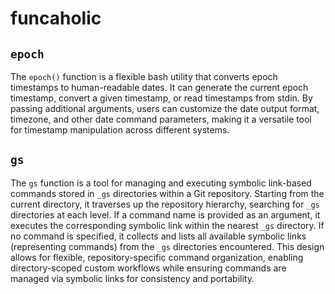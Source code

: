 # funcaholic
## `epoch`

The `epoch()` function is a flexible bash utility that converts epoch timestamps to human-readable dates. It can generate the current epoch timestamp, convert a given timestamp, or read timestamps from stdin. By passing additional arguments, users can customize the date output format, timezone, and other date command parameters, making it a versatile tool for timestamp manipulation across different systems.

## `gs`

The `gs` function is a tool for managing and executing symbolic link-based commands stored in `_gs` directories within a Git repository. Starting from the current directory, it traverses up the repository hierarchy, searching for `_gs` directories at each level. If a command name is provided as an argument, it executes the corresponding symbolic link within the nearest `_gs` directory. If no command is specified, it collects and lists all available symbolic links (representing commands) from the `_gs` directories encountered. This design allows for flexible, repository-specific command organization, enabling directory-scoped custom workflows while ensuring commands are managed via symbolic links for consistency and portability.
